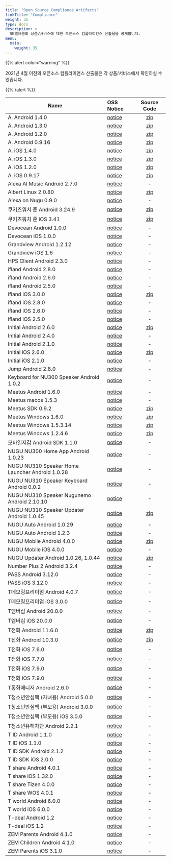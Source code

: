```yaml
---
title: "Open Source Compliance Artifacts"
linkTitle: "Compliance"
weight: 35
type: docs
description: >
  SK텔레콤의 상품/서비스에 대한 오픈소스 컴플라이언스 산출물을 공개합니다. 
menu:
  main:
    weight: 35
---
```


{{% alert color="warning" %}}

2021년 4월 이전의 오픈소스 컴플라이언스 산출물은 각 상품/서비스에서 확인하실 수 있습니다. 

{{% /alert %}}

| Name | OSS Notice | Source Code |
|---|:---|:---:|
| A. Android 1.4.0 | [notice](A._android_1.4.0_OSS_Notice.html)  | [zip](./A._android_1.3.0/A._android_source_code.zip) |
| A. Android 1.3.0 | [notice](./A._android_1.3.0/A._android_1.3.0_OSS_Notice.html)  | [zip](./A._android_1.3.0/A._android_source_code.zip) |
| A. Android 1.2.0 | [notice](A._android_1.2.0_OSS_Notice.html)  | [zip](./A._android_0.9.16/A._android_0.9.16_source_code.zip) |
| A. Android 0.9.16 | [notice](./A._android_0.9.16/A._android_0.9.16_OSS_Notice.html)  | [zip](./A._android_0.9.16/A._android_0.9.16_source_code.zip) |
| A. iOS 1.4.0 | [notice](./A._ios_1.4.0_OSS_Notice.html)  | [zip](./A._ios_0.9.17/swift-ical-0.0.8.zip) |
| A. iOS 1.3.0 | [notice](./A._ios_1.3.0_OSS_Notice.html)  | [zip](./A._ios_0.9.17/swift-ical-0.0.8.zip) |
| A. iOS 1.2.0 | [notice](./A._ios_1.2.0_OSS_Notice.html)  | [zip](./A._ios_0.9.17/swift-ical-0.0.8.zip) |
| A. iOS 0.9.17 | [notice](./A._ios_0.9.17/A._ios_0.9.17_OSS_Notice.html)  | [zip](./A._ios_0.9.17/swift-ical-0.0.8.zip) |
| Alexa AI Music Android 2.7.0 | [notice](./Albert_AI_music_android_2.7.0_OSS_Notice.html)  | - |
| Albert Linux 2.0.80 | [notice](./Albert_linux_2.0.80/Albert_linux_2.0.80_OSS_Notice.html)  | [zip](./Albert_linux_2.0.80/Albert_linux_2.0.80_sourcecode.zip) |
| Alexa on Nugu 0.9.0 | [notice](Alexa_on_Nugu_android_0.9.0_OSS_Notice.html)  | - |
| 쿠키즈워치 준 Android 3.24.9| [notice](./Cookiz_android_3.24.9_OSS_Notice.html)  | [zip](./Cookiz/libvlc-android-2.1.12.zip) |
| 쿠키즈워치 준 iOS 3.41 | [notice](./Cookiz_iOS_3.41_OSS_Notice.html)  | [zip](./Cookiz/Cookiz_iOS_sourcecode.zip) |
| Devocean Android 1.0.0 | [notice](./Devocean_Android_1.0.0_OSS_Notice.html)  | - |
| Devocean iOS 1.0.0 | [notice](./Devocean_ios_1.0.0_OSS_Notice.html)  | - |
| Grandview Android 1.2.12 | [notice](./grandview_android_1.2.12_OSS_Notice.html)  | - |
| Grandview iOS 1.6 | [notice](./grandview_ios_1.6_OSS_Notice.html)  | - |
| HPS Client Android 2.3.0 | [notice](./HPS-Client_android_2.3.0_OSS_Notice.html)  | - |
| ifland Android 2.8.0 | [notice](./ifland_android_2.8.0_OSS_Notice.html)  | - |
| ifland Android 2.6.0 | [notice](./ifland_android_2.6.0_OSS_Notice.html)  | - |
| ifland Android 2.5.0 | [notice](./ifland_android_2.5.0_OSS_Notice.html)  | - |
| ifland iOS 3.0.0 | [notice](./ifland_iOS_2.8.0_OSS_Notice.html)  | [zip](http://opensource.sktelecom.com/compliance_artifacts/ifland/ios/ffmpeg-kit_apple.zip) |
| ifland iOS 2.8.0 | [notice](./ifland_iOS_2.8.0_OSS_Notice.html)  | - |
| ifland iOS 2.6.0 | [notice](./ifland_iOS_2.6.0_OSS_Notice.html)  | - |
| ifland iOS 2.5.0 | [notice](./ifland_ios_2.5.0_OSS_Notice.html)  | - |
| Initial Android 2.6.0 | [notice](ifland_android_2.6.0_OSS_Notice.html)  | [zip]( ./initial/initial_opensource.zip) |
| Initial Android 2.4.0 | [notice](initial_android_2.4.0_OSS_Notice.html)  | - |
| Initial Android 2.1.0 | [notice](initial_android_2_1_0_OSSNotice.html)  | - |
| Initial iOS 2.6.0 | [notice](initial_iOS_2.6.0_OSS_Notice.html)  | [zip]( ./initial/initial_opensource.zip) |
| Initial iOS 2.1.0 | [notice](initialIOS_2_1_0_OSSNotice.html)  | - |
| Jump Android 2.8.0 | [notice](Jump_android_2.8.0_withVLAMengine_OSS_Notice.html)  | - |
| Keyboard for NU300 Speaker Android 1.0.2 | [notice](./NUGU_Keyboard_android_1.0.2_OSS_Notice.html)  | - |
| Meetus Android 1.6.0 | [notice](./Meetus_Android_1.6.0.26_OSS_Notice.html)  | - |
| Meetus macos 1.5.3 | [notice](./meeus_mac1.5.3_OSS_Notice.html)  | - |
| Meetus SDK 0.9.2 | [notice](./MeetUs_SDK_0.9.2_OSS_Notice.html)  | [zip](./meetus_sdk/meetus_sdk_opensource.zip) |
| Meetus Windows 1.6.0 | [notice](./MeetUs_Windows_1.6.0_engine.html)  | [zip](./meetus_windows_1.2.4.6/meetus-libhangul-opensource.zip) |
| Meetus Windows 1.5.3.14 | [notice](./MeetUs_Windows_1.5.3.14_engine.html)  | [zip](./meetus_windows_1.2.4.6/meetus-libhangul-opensource.zip) |
| Meetus Windows 1.2.4.6 | [notice](./meetus_windows_1.2.4.6/Meetus_windows_1.2.4.6_with_engine_OSS_Notice.html)  | [zip](./meetus_windows_1.2.4.6/meetus-libhangul-opensource.zip) |
| 모바일지갑 Android SDK 1.1.0 | [notice](./Mobilewallet_SDK_android_1.1.0_OSS_Notice.html)  | - |
| NUGU NU300 Home App Android 1.0.23 | [notice](./NUGU_HOME_android_1.0.23%20OSS_Notice.html)  | - |
| NUGU NU310 Speaker Home Launcher Android 1.0.28 | [notice](./NU310_Speaker_homelauncher_android_1.0.28_OSS_Notice.html)  | - |
| NUGU NU310 Speaker Keyboard Android 0.0.2 | [notice](./NU310_Speaker_keyboard_android_0.0.2_OSS_Notice.html)  | - |
| NUGU NU310 Speaker Nugunemo Android 2.10.10 | [notice](./NU310_Speaker_nugunemo_android_2.10.10_OSS_Notice.html)  | - |
| NUGU NU310 Speaker Updater Android 1.0.45 | [notice](./NU310_Speaker_updater_android_1.0.45_OSS_Notice.html)  | [zip](./Nuguupdater/jsr-305.zip) |
| NUGU Auto Android 1.0.29 | [notice](./NUGUAuto_android_1.0.29_OSS_Notice.html)  | - |
| NUGU Auto Android 1.2.3 | [notice](./NUGUAuto_android_1.2.3_OSS_Notice.html)  | - |
| NUGU Mobile Android 4.0.0 | [notice](./NUGUmobile_android_4.0.0_OSS_Notice.html)  | [zip](./nugu_mobile/nugu_mobile_android_opensource.zip) |
| NUGU Mobile iOS 4.0.0 | [notice](./NUGUmobile_iOS_4.0.0_OSS_Notice.html)  | - |
| NUGU Updater Android 1.0.26, 1.0.44 | [notice](./Nuguupdater/Nuguupdater_OSS_Notice.zip)  | [zip](./Nuguupdater/jsr-305.zip) |
| Number Plus 2 Android 3.2.4 | [notice](./Numberplus2_android_3.2.4_OSS_Notice.html)  | - |
| PASS Android 3.12.0 | [notice](./PASS_android_3.12.0_OSS_Notice.html)  | - |
| PASS iOS 3.12.0 | [notice](./PASS_IOS_3.12.0_OSS_Notice.html)  | - |
| T메모링프리미엄 Android 4.0.7 | [notice](./TmemoringP_android_4.0.7_OSS_Notice.html)  | - |
| T메모링프리미엄 iOS 3.0.0 | [notice](./TmemoringP_iOS_3.0.0_OSS_Notice.html)  | - |
| T멤버십 Android 20.0.0 | [notice](./Tmembership_android_20.0.0_OSS_Notice.html)  | - |
| T멤버십 iOS 20.0.0 | [notice](./Tmembership_ios_20.0.0_OSS_Notice.html)  | - |
| T전화 Android 11.6.0 | [notice](./Tphone_android_11.6.0_OSS_Notice.html)  | [zip](./tphone_android_10.3.0/Tphone_android_10.3.0_sourcecode.zip) |
| T전화 Android 10.3.0 | [notice](./tphone_android_10.3.0/Tphone_android_10.3.0_OSS_Notice.html)  | [zip](./tphone_android_10.3.0/Tphone_android_10.3.0_sourcecode.zip) |
| T전화 iOS 7.6.0| [notice](Tphone_ios_7_6_0_OSS_Notice.html)  | - |
| T전화 iOS 7.7.0| [notice](Tphone_ios_7_7_0_OSS_Notice.html)  | - |
| T전화 iOS 7.9.0| [notice](./Tphone_ios_7.9.0_OSS_Notice.html)  | - |
| T전화 iOS 7.9.0| [notice](./Tphone_ios_7.9.0_OSS_Notice.html)  | - |
| T통화매니저 Android 2.6.0| [notice](./Tcallguide_android_2.6.0_OSS_Notice.html)  | - |
| T청소년안심팩 (자녀용) Android 5.0.0| [notice](./T_Safepack_C_android_5.0.0_OSS_Notice.html)  | - |
| T청소년안심팩 (부모용) Android 3.0.0| [notice](./T_Safepack_P_android_3.0.0_OSS_Notice.html)  | - |
| T청소년안심팩 (부모용) iOS 3.0.0| [notice](./T_Safepack_P_iOS_3.0.0_OSS_Notice.html)  | - |
| T청소년유해차단 Android 2.2.1 | [notice](./T_Hazard_android_2.2.1_OSS_Notice.html)  | - |
| T ID Android 1.1.0| [notice](./Tid_android_1.1.0_OSS_Notice.html)  | - |
| T ID iOS 1.1.0| [notice](./Tid_Ios_1.1.0_OSS_Notice.html)  | - |
| T ID SDK Android 2.1.2| [notice](./Tid_SDK_android_2.1.2_OSS_Notice.html)  | - |
| T ID SDK iOS 2.0.0| [notice](./Tid_SDK_ios_2.0.0_OSS_Notice.html)  | - |
| T share Android 4.0.1 | [notice](./Tshare_Android_4.0.1_OSS_Notice.html)  | - |
| T share iOS 1.32.0 | [notice](./Tshare_ios_1.32.0_OSS_Notice.html)  | - |
| T share Tizen 4.0.0 | [notice](./Tshare_tizen_4.0.0_OSS_Notice.html)  | - |
| T share WOS 4.0.1 | [notice](./Tshare_WOS_4.0.1_OSS_Notice.html)  | - |
| T world Android 6.0.0 | [notice](./Tworld_android_6.0.0_OSS_Notice.html)  | - |
| T world iOS 6.0.0 | [notice](./Tworld_ios_6.0.0_OSS_Notice.html)  | - |
| T-deal Android 1.2 | [notice](./T-deal_android_1.2_OSS_Notice.html)  | - |
| T-deal iOS 1.2 | [notice](./T-deal_ios_1.2_OSS_Notice.html)  | - |
| ZEM Parents Android 4.1.0 | [notice](./ZEM_P_android_4.1.0_OSS_Notice.html)  | - |
| ZEM Children Android 4.1.0 | [notice](./ZEM_C_android_4.1.0_OSS_Notice.html)  | - |
| ZEM Parents iOS 3.1.0 | [notice](./ZEM_P_iOS_3.1.0_OSS_Notice.html)  | - |